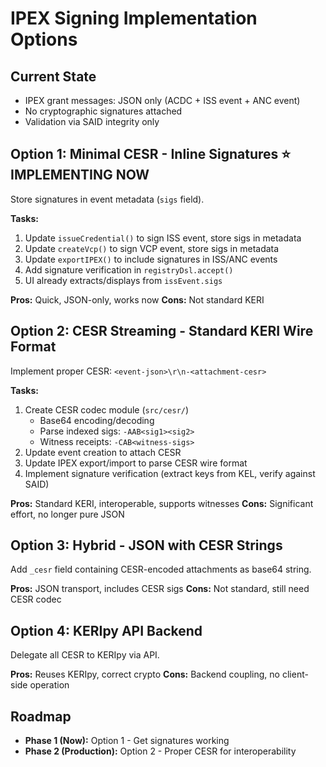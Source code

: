 # IPEX Signing Implementation Options

## Current State
- IPEX grant messages: JSON only (ACDC + ISS event + ANC event)
- No cryptographic signatures attached
- Validation via SAID integrity only

## Option 1: Minimal CESR - Inline Signatures ⭐ IMPLEMENTING NOW
Store signatures in event metadata (`sigs` field).

**Tasks:**
1. Update `issueCredential()` to sign ISS event, store sigs in metadata
2. Update `createVcp()` to sign VCP event, store sigs in metadata
3. Update `exportIPEX()` to include signatures in ISS/ANC events
4. Add signature verification in `registryDsl.accept()`
5. UI already extracts/displays from `issEvent.sigs`

**Pros:** Quick, JSON-only, works now
**Cons:** Not standard KERI

## Option 2: CESR Streaming - Standard KERI Wire Format
Implement proper CESR: `<event-json>\r\n-<attachment-cesr>`

**Tasks:**
1. Create CESR codec module (`src/cesr/`)
   - Base64 encoding/decoding
   - Parse indexed sigs: `-AAB<sig1><sig2>`
   - Witness receipts: `-CAB<witness-sigs>`
2. Update event creation to attach CESR
3. Update IPEX export/import to parse CESR wire format
4. Implement signature verification (extract keys from KEL, verify against SAID)

**Pros:** Standard KERI, interoperable, supports witnesses
**Cons:** Significant effort, no longer pure JSON

## Option 3: Hybrid - JSON with CESR Strings
Add `_cesr` field containing CESR-encoded attachments as base64 string.

**Pros:** JSON transport, includes CESR sigs
**Cons:** Not standard, still need CESR codec

## Option 4: KERIpy API Backend
Delegate all CESR to KERIpy via API.

**Pros:** Reuses KERIpy, correct crypto
**Cons:** Backend coupling, no client-side operation

## Roadmap
- **Phase 1 (Now):** Option 1 - Get signatures working
- **Phase 2 (Production):** Option 2 - Proper CESR for interoperability
